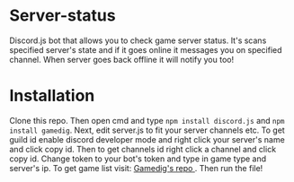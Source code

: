 # Server-status
Discord.js bot that allows you to check game server status. It's scans specified server's state and if it goes online it messages you on specified channel. When server goes back offline it will notify you too!
# Installation
Clone this repo. Then open cmd and type `npm install discord.js` and `npm install gamedig`. Next, edit server.js to fit your server channels etc. 
To get guild id enable discord developer mode and right click your server's name and click copy id. Then to get channels id right click a channel and click copy id.
Change token to your bot's token and type in game type and server's ip. To get game list visit: [Gamedig's repo ](https://github.com/gamedig/node-gamedig#readme). Then run the file!
